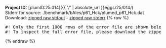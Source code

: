 **Project ID:** [plumID:25.014]({{ '/' | absolute_url }}eggs/25/014/)  
Stderr for source:  ./benchmark/bAIes/p61_Hck/plumed_p61_Hck.dat   
Download: [zipped raw stdout](plumed_p61_Hck.dat.plumed.stdout.txt.zip) - [zipped raw stderr](plumed_p61_Hck.dat.plumed.stderr.txt.zip) 
{% raw %}
<pre>
#! Only the first 1000 rows of the error file are shown below
#! To inspect the full error file, please download the zipped raw stderr file above
</pre>
{% endraw %}
